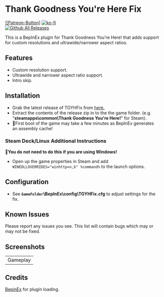 ﻿# Thank Goodness You're Here Fix
[![Patreon-Button]](https://www.patreon.com/Wintermance) 
[![ko-fi](https://ko-fi.com/img/githubbutton_sm.svg)](https://ko-fi.com/W7W01UAI9)<br />
[![Github All Releases](https://img.shields.io/github/downloads/Lyall/HundredHeroesFix/total.svg)](https://github.com/Lyall/HundredHeroesFix/releases)

This is a BepInEx plugin for Thank Goodness You're Here! that adds support for custom resolutions and ultrawide/narrower aspect ratios.<br />

## Features
- Custom resolution support.
- Ultrawide and narrower aspect ratio support.
- Intro skip.

## Installation
- Grab the latest release of TGYHFix from [here.](https://github.com/Lyall/TGYHFix/releases)
- Extract the contents of the release zip in to the the game folder. (e.g. "**steamapps\common\Thank Goodness You're Here!**" for Steam).
- 🚩First boot of the game may take a few minutes as BepInEx generates an assembly cache!

### Steam Deck/Linux Additional Instructions
🚩**You do not need to do this if you are using Windows!**
- Open up the game properties in Steam and add `WINEDLLOVERRIDES="winhttp=n,b" %command%` to the launch options.

## Configuration
- See **`GameFolder`\BepInEx\config\TGYHFix.cfg** to adjust settings for the fix.

## Known Issues
Please report any issues you see.
This list will contain bugs which may or may not be fixed.

## Screenshots

|  |
|:--:|
| Gameplay |

## Credits
[BepinEx](https://github.com/BepInEx/BepInEx) for plugin loading.
